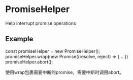 # PromiseHelper
Help interrupt promise operations

## Example
 const promiseHelper = new PromiseHelper();  
 promiseHelper.wrap(new Promise((resolve, reject) => {... })  
 promiseHelper.abort();  

 使用wrap包裹需要中断的promise，需要中断时调用abort。
